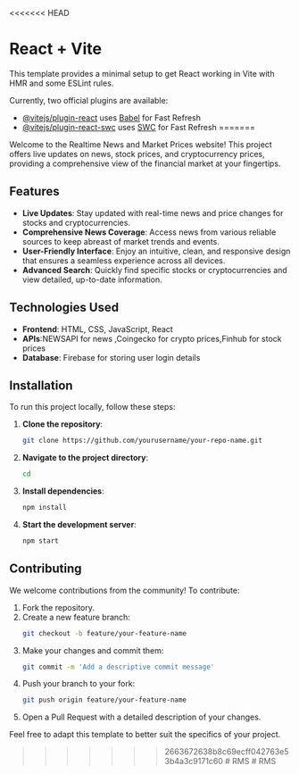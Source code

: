 <<<<<<< HEAD
# React + Vite

This template provides a minimal setup to get React working in Vite with HMR and some ESLint rules.

Currently, two official plugins are available:

- [@vitejs/plugin-react](https://github.com/vitejs/vite-plugin-react/blob/main/packages/plugin-react/README.md) uses [Babel](https://babeljs.io/) for Fast Refresh
- [@vitejs/plugin-react-swc](https://github.com/vitejs/vite-plugin-react-swc) uses [SWC](https://swc.rs/) for Fast Refresh
=======


Welcome to the Realtime News and Market Prices website! This project offers live updates on news, stock prices, and cryptocurrency prices, providing a comprehensive view of the financial market at your fingertips.

## Features

- **Live Updates**: Stay updated with real-time news and price changes for stocks and cryptocurrencies.
- **Comprehensive News Coverage**: Access news from various reliable sources to keep abreast of market trends and events.
- **User-Friendly Interface**: Enjoy an intuitive, clean, and responsive design that ensures a seamless experience across all devices.
- **Advanced Search**: Quickly find specific stocks or cryptocurrencies and view detailed, up-to-date information.

## Technologies Used

- **Frontend**: HTML, CSS, JavaScript, React
- **APIs**:NEWSAPI for news ,Coingecko for crypto prices,Finhub for stock prices
- **Database**: Firebase for storing user login details

## Installation

To run this project locally, follow these steps:

1. **Clone the repository**:
   ```bash
   git clone https://github.com/yourusername/your-repo-name.git
   ```

2. **Navigate to the project directory**:
   ```bash
   cd 
   ```

3. **Install dependencies**:
   ```bash
   npm install
   ```



4. **Start the development server**:
   ```bash
   npm start
   ```

## Contributing

We welcome contributions from the community! To contribute:

1. Fork the repository.
2. Create a new feature branch:
   ```bash
   git checkout -b feature/your-feature-name
   ```
3. Make your changes and commit them:
   ```bash
   git commit -m 'Add a descriptive commit message'
   ```
4. Push your branch to your fork:
   ```bash
   git push origin feature/your-feature-name
   ```
5. Open a Pull Request with a detailed description of your changes.





Feel free to adapt this template to better suit the specifics of your project.
>>>>>>> 2663672638b8c69ecff042763e53b4a3c9171c60
#   R M S  
 #   R M S  
 